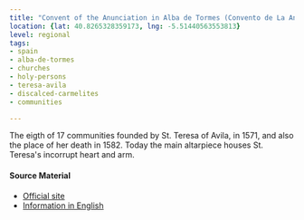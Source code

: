 ```yaml
---
title: "Convent of the Anunciation in Alba de Tormes (Convento de La Anunciacion)"
location: {lat: 40.8265328359173, lng: -5.51440563553813}
level: regional
tags:
- spain
- alba-de-tormes
- churches
- holy-persons
- teresa-avila
- discalced-carmelites
- communities

---
```



The eigth of 17 communities founded by St. Teresa of Avila, in 1571, and also the place of her death in 1582.  Today the main altarpiece houses St. Teresa's incorrupt heart and arm.

#### Source Material

* [Official site](https://carmelitasalba.org/)
* [Information in English](https://www.carmelitasalba.org/wp-content/themes/Florida_child_theme/images/carmus-ingles-web.pdf)





